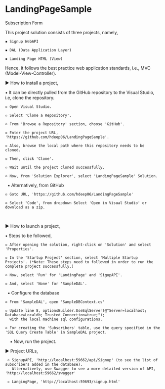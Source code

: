 # LandingPageSample
Subscription Form

This project solution consists of three projects, namely,

    ▪ Signup WebAPI

    ▪ DAL (Data Application Layer)

    ▪ Landing Page HTML (View)

Hence, it follows the best practice web application standards, i.e., MVC (Model-View-Controller).


► How to install a project,

  ▪ It can be directly pulled from the GitHub repository to the Visual Studio, i.e, clone the repository.

    ▫ Open Visual Studio.

    ▫ Select 'Clone a Repository'.

    ▫ From 'Browse a Repository' section, choose 'GitHub'.

    ▫ Enter the project URL, 'https://github.com/hdeep06/LandingPageSample'.

    ▫ Also, browse the local path where this repository needs to be cloned.

    ▫ Then, click 'Clone'.

    ▫ Wait until the project cloned successfully.

    ▫ Now, from 'Solution Explorer', select 'LandingPageSample' Solution.
  
   ▪ Alternatively, from GitHub

    ▫ Goto URL, 'https://github.com/hdeep06/LandingPageSample'

    ▫ Select 'Code', from dropdown Select 'Open in Visual Studio' or download as a zip.
  

► How to launch a project,

  ▪ Steps to be followed,

    ▫ After opening the solution, right-click on 'Solution' and select 'Properties'.

    ▫ In the 'Startup Project' section, select 'Multiple Startup Projects'. (*Note: These steps need to followed in order to run the complete project successfully.)

    ▫ Now, select 'Run' for 'LandingPage' and 'SigupAPI'.

    ▫ And, select 'None' for 'SampleDAL'.
  
  ▪ Configure the database
  
    ▫ From 'SampleDAL', open 'SampleDBContext.cs'

    ▫ Update line 8, optionsBuilder.UseSqlServer(@"Server=localhost; Database=Localdb; Trusted_Connection=true;");
      with the local machine sql configurations.

    ▫ For creating the 'Subscribers' table, use the query specified in the 'SQL Query Create Table' in SampleDAL project.
    
  ▪ Now, run the project.

► Project URLs,

     ▫ SignupAPI, 'http://localhost:59662/api/Signup' (to see the list of subscribers added in the database). 
       Alternatively, use Swagger to see a more detailed version of API, 'http://localhost:59662/swagger'

     ▫ LangingPage, 'http://localhost:59693/signup.html'
